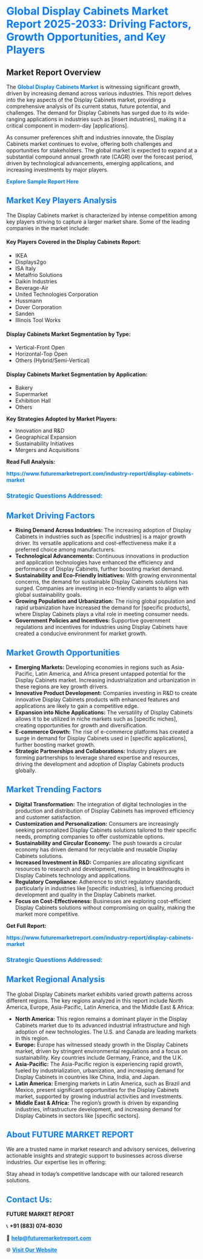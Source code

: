 <h1 style="color: #007BFF;">Global Display Cabinets Market Report 2025-2033: Driving Factors, Growth Opportunities, and Key Players</h1>

<section id="overview">
<h2>Market Report Overview</h2>
<p>The <a href="https://www.futuremarketreport.com/industry-report/display-cabinets-market" style="color: #007BFF; text-decoration: none;"><strong>Global Display Cabinets Market</strong></a> is witnessing significant growth, driven by increasing demand across various industries. This report delves into the key aspects of the Display Cabinets market, providing a comprehensive analysis of its current status, future potential, and challenges. The demand for Display Cabinets has surged due to its wide-ranging applications in industries such as [insert industries], making it a critical component in modern-day [applications].</p>
<p>As consumer preferences shift and industries innovate, the Display Cabinets market continues to evolve, offering both challenges and opportunities for stakeholders. The global market is expected to expand at a substantial compound annual growth rate (CAGR) over the forecast period, driven by technological advancements, emerging applications, and increasing investments by major players.</p>
</section>

<section id="overview">
<p><a href="https://www.futuremarketreport.com/request-sample/reportId=92103" style="color: #007BFF; text-decoration: none;"><strong>Explore Sample Report Here</strong></a></p>
</section>

<section id="key-players">
<h2 style="color: #007BFF;">Market Key Players Analysis</h2>
<p>The Display Cabinets market is characterized by intense competition among key players striving to capture a larger market share. Some of the leading companies in the market include:</p>
<h4>Key Players Covered in the Display Cabinets Report:</h4>
<ul><li>IKEA</li><li>Displays2go</li><li>ISA Italy</li><li>Metalfrio Solutions</li><li>Daikin Industries</li><li>Beverage-Air</li><li>United Technologies Corporation</li><li>Hussmann</li><li>Dover Corporation</li><li>Sanden</li><li>Illinois Tool Works</li></ul>
<h4>Display Cabinets Market Segmentation by Type:</h4>
<ul><li>Vertical-Front Open</li><li>Horizontal-Top Open</li><li>Others (Hybrid/Semi-Vertical)</li></ul>

<h4>Display Cabinets Market Segmentation by Application:</h4>
<ul><li>Bakery</li><li>Supermarket</li><li>Exhibition Hall</li><li>Others</li></ul>
<p><strong>Key Strategies Adopted by Market Players:</strong></p>
<ul>
<li>Innovation and R&D</li>
<li>Geographical Expansion</li>
<li>Sustainability Initiatives</li>
<li>Mergers and Acquisitions</li>
</ul>
</section>

<section>
<p><strong>Read Full Analysis: </strong></p><a href="https://www.futuremarketreport.com/industry-report/display-cabinets-market" style="color: #007BFF; text-decoration: none;"><strong>https://www.futuremarketreport.com/industry-report/display-cabinets-market</strong></a>
<h3 style="color: #007BFF;">Strategic Questions Addressed:</h3>
</section>

<section id="driving-factors">
<h2 style="color: #007BFF;">Market Driving Factors</h2>
<ul>
<li><strong>Rising Demand Across Industries:</strong> The increasing adoption of Display Cabinets in industries such as [specific industries] is a major growth driver. Its versatile applications and cost-effectiveness make it a preferred choice among manufacturers.</li>
<li><strong>Technological Advancements:</strong> Continuous innovations in production and application technologies have enhanced the efficiency and performance of Display Cabinets, further boosting market demand.</li>
<li><strong>Sustainability and Eco-Friendly Initiatives:</strong> With growing environmental concerns, the demand for sustainable Display Cabinets solutions has surged. Companies are investing in eco-friendly variants to align with global sustainability goals.</li>
<li><strong>Growing Population and Urbanization:</strong> The rising global population and rapid urbanization have increased the demand for [specific products], where Display Cabinets plays a vital role in meeting consumer needs.</li>
<li><strong>Government Policies and Incentives:</strong> Supportive government regulations and incentives for industries using Display Cabinets have created a conducive environment for market growth.</li>
</ul>
</section>

<section id="growth-opportunities">
<h2 style="color: #007BFF;">Market Growth Opportunities</h2>
<ul>
<li><strong>Emerging Markets:</strong> Developing economies in regions such as Asia-Pacific, Latin America, and Africa present untapped potential for the Display Cabinets market. Increasing industrialization and urbanization in these regions are key growth drivers.</li>
<li><strong>Innovative Product Development:</strong> Companies investing in R&D to create innovative Display Cabinets products with enhanced features and applications are likely to gain a competitive edge.</li>
<li><strong>Expansion into Niche Applications:</strong> The versatility of Display Cabinets allows it to be utilized in niche markets such as [specific niches], creating opportunities for growth and diversification.</li>
<li><strong>E-commerce Growth:</strong> The rise of e-commerce platforms has created a surge in demand for Display Cabinets used in [specific applications], further boosting market growth.</li>
<li><strong>Strategic Partnerships and Collaborations:</strong> Industry players are forming partnerships to leverage shared expertise and resources, driving the development and adoption of Display Cabinets products globally.</li>
</ul>
</section>

<section id="trending-factors">
<h2 style="color: #007BFF;">Market Trending Factors</h2>
<ul>
<li><strong>Digital Transformation:</strong> The integration of digital technologies in the production and distribution of Display Cabinets has improved efficiency and customer satisfaction.</li>
<li><strong>Customization and Personalization:</strong> Consumers are increasingly seeking personalized Display Cabinets solutions tailored to their specific needs, prompting companies to offer customizable options.</li>
<li><strong>Sustainability and Circular Economy:</strong> The push towards a circular economy has driven demand for recyclable and reusable Display Cabinets solutions.</li>
<li><strong>Increased Investment in R&D:</strong> Companies are allocating significant resources to research and development, resulting in breakthroughs in Display Cabinets technology and applications.</li>
<li><strong>Regulatory Compliance:</strong> Adherence to strict regulatory standards, particularly in industries like [specific industries], is influencing product development and quality in the Display Cabinets market.</li>
<li><strong>Focus on Cost-Effectiveness:</strong> Businesses are exploring cost-efficient Display Cabinets solutions without compromising on quality, making the market more competitive.</li>
</ul>
</section>

<section>
<p><strong>Get Full Report: </strong></p><a href="https://www.futuremarketreport.com/industry-report/display-cabinets-market" style="color: #007BFF; text-decoration: none;"><strong>https://www.futuremarketreport.com/industry-report/display-cabinets-market</strong></a>
<h3 style="color: #007BFF;">Strategic Questions Addressed:</h3>
</section>


<section id="regional-analysis">
<h2 style="color: #007BFF;">Market Regional Analysis</h2>
<p>The global Display Cabinets market exhibits varied growth patterns across different regions. The key regions analyzed in this report include North America, Europe, Asia-Pacific, Latin America, and the Middle East & Africa:</p>
<ul>
<li><strong>North America:</strong> This region remains a dominant player in the Display Cabinets market due to its advanced industrial infrastructure and high adoption of new technologies. The U.S. and Canada are leading markets in this region.</li>
<li><strong>Europe:</strong> Europe has witnessed steady growth in the Display Cabinets market, driven by stringent environmental regulations and a focus on sustainability. Key countries include Germany, France, and the U.K.</li>
<li><strong>Asia-Pacific:</strong> The Asia-Pacific region is experiencing rapid growth, fueled by industrialization, urbanization, and increasing demand for Display Cabinets in countries like China, India, and Japan.</li>
<li><strong>Latin America:</strong> Emerging markets in Latin America, such as Brazil and Mexico, present significant opportunities for the Display Cabinets market, supported by growing industrial activities and investments.</li>
<li><strong>Middle East & Africa:</strong> The region’s growth is driven by expanding industries, infrastructure development, and increasing demand for Display Cabinets in sectors like [specific sectors].</li>
</ul>
</section>

<footer>
<h2 style="color: #007BFF;">About FUTURE MARKET REPORT</h2>
<p>We are a trusted name in market research and advisory services, delivering actionable insights and strategic support to businesses across diverse industries. Our expertise lies in offering:</p>

<p>Stay ahead in today’s competitive landscape with our tailored research solutions.</p>

<h2 style="color: #007BFF;">Contact Us:</h2>
<p><strong>FUTURE MARKET REPORT</strong></p>
<p>📞 <strong>+91 (883) 074-8030</strong></p>
<p>📧 <strong><a href="mailto:help@futuremarketreport.com" style="color: #007BFF;">help@futuremarketreport.com</a></strong></p>
<p>🌐 <strong><a href="https://www.futuremarketreport.com/" style="color: #007BFF;">Visit Our Website</a></strong></p>
</footer>